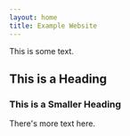 ```yaml
---
layout: home
title: Example Website
---
```


This is some text.

## This is a Heading

### This is a Smaller Heading

There's more text here.
